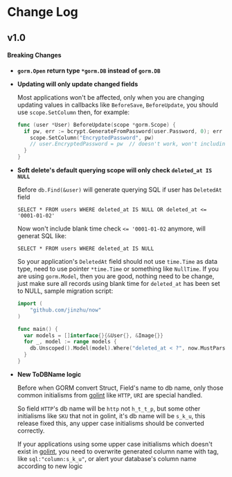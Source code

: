 # Change Log

## v1.0

#### Breaking Changes

* **`gorm.Open` return type `*gorm.DB` instead of `gorm.DB`**

* **Updating will only update changed fields**

  Most applications won't be affected, only when you are changing updating values in callbacks like `BeforeSave`, `BeforeUpdate`, you should use `scope.SetColumn` then, for example:

  ```go
  func (user *User) BeforeUpdate(scope *gorm.Scope) {
    if pw, err := bcrypt.GenerateFromPassword(user.Password, 0); err == nil {
      scope.SetColumn("EncryptedPassword", pw)
      // user.EncryptedPassword = pw  // doesn't work, won't including EncryptedPassword field when updating
    }
  }
  ```

* **Soft delete's default querying scope will only check `deleted_at IS NULL`**

  Before `db.Find(&user)` will generate querying SQL if user has `DeletedAt` field

  `SELECT * FROM users WHERE deleted_at IS NULL OR deleted_at <= '0001-01-02'`

  Now won't include blank time check `<= '0001-01-02` anymore, will generat SQL like:

  `SELECT * FROM users WHERE deleted_at IS NULL`

  So your application's `DeletedAt` field should not use `time.Time` as data type, need to use pointer `*time.Time` or something like `NullTime`.
  If you are using `gorm.Model`, then you are good, nothing need to be change, just make sure all records using blank time for `deleted_at` has been set to NULL, sample migration script:

  ```go
  import (
      "github.com/jinzhu/now"
  )

  func main() {
    var models = []interface{}{&User{}, &Image{}}
    for _, model := range models {
      db.Unscoped().Model(model).Where("deleted_at < ?", now.MustParse("0001-01-02")).Update("deleted_at", gorm.Expr("NULL"))
    }
  }
  ```

* **New ToDBName logic**

  Before when GORM convert Struct, Field's name to db name, only those common initialisms from [golint](https://github.com/golang/lint/blob/master/lint.go#L702) like `HTTP`, `URI` are special handled.

  So field `HTTP`'s db name will be `http` not `h_t_t_p`, but some other initialisms like `SKU` that not in golint, it's db name will be `s_k_u`, this release fixed this, any upper case initialisms should be converted correctly.

  If your applications using some upper case initialisms which doesn't exist in [golint](https://github.com/golang/lint/blob/master/lint.go#L702), you need to overwrite generated column name with tag, like `sql:"column:s_k_u"`, or alert your database's column name according to new logic
